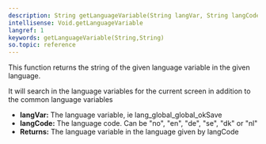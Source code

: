 ```yaml
---
description: String getLanguageVariable(String langVar, String langCode)
intellisense: Void.getLanguageVariable
langref: 1
keywords: getLanguageVariable(String,String)
so.topic: reference
---
```



This function returns the string of the given language variable in the given language.


It will search in the language variables for the current screen in addition to the common language variables


* **langVar:** The language variable, ie lang\_global_global\_okSave
* **langCode:** The language code. Can be "no", "en", "de", "se", "dk" or "nl"
* **Returns:** The language variable in the language given by langCode


